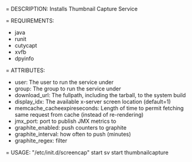 = DESCRIPTION:
Installs Thumbnail Capture Service

= REQUIREMENTS:
* java
* runit
* cutycapt
* xvfb
* dpyinfo

= ATTRIBUTES:
* user: The user to run the service under
* group: The group to run the service under
* download_url: The fullpath, including the tarball, to the system build
* display_idx: The available x-server screen location (default=1)
* memcache_cacheexpireseconds: Length of time to permit fetching same request from cache (instead of re-rendering)
* jmx_port: port to publish JMX metrics to
* graphite_enabled: push counters to graphite
* graphite_interval: how often to push (minutes)
* graphite_regex: filter

= USAGE:
"/etc/init.d/screencap" start
sv start thumbnailcapture

